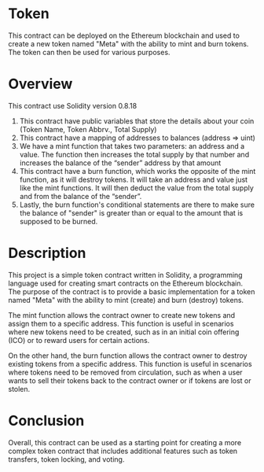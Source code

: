 # Token
This contract can be deployed on the Ethereum blockchain and used to create a new token named "Meta" with the ability to mint and burn tokens. The token can then be used for various purposes.

# Overview
This contract use Solidity version 0.8.18
1. This contract have public variables that store the details about your coin (Token Name, Token Abbrv., Total Supply)
2. This contract have a mapping of addresses to balances (address => uint)
3. We have a mint function that takes two parameters: an address and a value. 
   The function then increases the total supply by that number and increases the balance of the “sender” address by that amount
4. This contract have a burn function, which works the opposite of the mint function, as it will destroy tokens. 
   It will take an address and value just like the mint functions. It will then deduct the value from the total supply 
   and from the balance of the “sender”.
5. Lastly, the burn function's conditional statements are there to make sure the balance of "sender" is greater than or equal 
   to the amount that is supposed to be burned.
   
# Description
This project is a simple token contract written in Solidity, a programming language used for creating smart contracts on the Ethereum blockchain. The purpose of the contract is to provide a basic implementation for a token named "Meta" with the ability to mint (create) and burn (destroy) tokens.

The mint function allows the contract owner to create new tokens and assign them to a specific address. This function is useful in scenarios where new tokens need to be created, such as in an initial coin offering (ICO) or to reward users for certain actions.

On the other hand, the burn function allows the contract owner to destroy existing tokens from a specific address. This function is useful in scenarios where tokens need to be removed from circulation, such as when a user wants to sell their tokens back to the contract owner or if tokens are lost or stolen.

# Conclusion
Overall, this contract can be used as a starting point for creating a more complex token contract that includes additional features such as token transfers, token locking, and voting.
